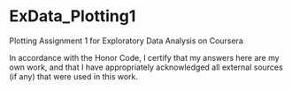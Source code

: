 # ExData_Plotting1
Plotting Assignment 1 for Exploratory Data Analysis on Coursera

In accordance with the Honor Code, I certify that my answers here are my own work, and that I have 
appropriately acknowledged all external sources (if any) that were used in this work.
